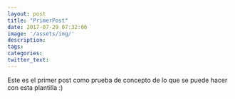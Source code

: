 ```yaml
---
layout: post
title: "PrimerPost"
date: 2017-07-29 07:32:06
image: '/assets/img/'
description:
tags:
categories:
twitter_text:
---
```


Este es el primer post como prueba de concepto de lo que se puede hacer con esta plantilla :)